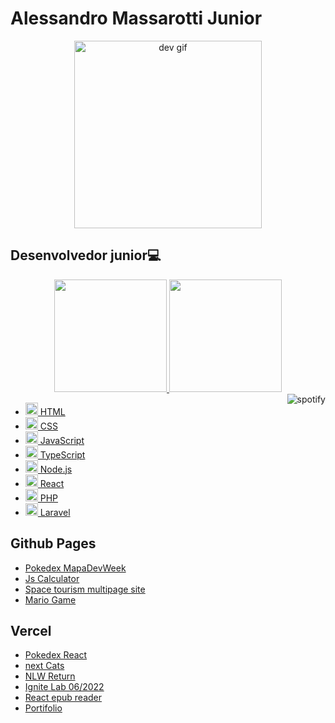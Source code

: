 <div>
  <h1>Alessandro Massarotti Junior</h1>
<div align="center">
<img src="https://media.giphy.com/media/5eLDrEaRGHegx2FeF2/giphy.gif" width="300" height="300" alt="dev gif"/>
</div>
  <h2>Desenvolvedor junior💻</h2>
</div>

<div align="center">
  <a href="https://github.com/Alessandro-Massarotti-Jr">
  <img height="180em" src="https://github-readme-stats.vercel.app/api?username=alessandro-massarotti-jr&show_icons=true&title_color=ff0000&text_color=ffffff&icon_color=c7c7c7&border_color=ffffff&bg_color=0,000000,222&include_all_commits=true&count_private=true"/>
  <img height="180em" src="https://github-readme-stats.vercel.app/api/top-langs/?username=alessandro-massarotti-jr&layout=donut&langs_count=5&&title_color=ff0000&text_color=ffffff&icon_color=c7c7c7&border_color=ffffff&bg_color=0,000000,222"/>
</div>

<img align="right" src="https://spotify-github-profile.vercel.app/api/view.svg?uid=21eb5qmsxxlhkmrmglzuiqhyq&redirect=true][https://spotify-github-profile.vercel.app/api/view.svg?uid=21eb5qmsxxlhkmrmglzuiqhyq&cover_image=true&theme=default&show_offline=true&background_color=121212&interchange=true&bar_color=53b14f&bar_color_cover=true" alt="spotify">

<div >
  
- <a href="https://developer.mozilla.org/pt-BR/docs/Web/HTML">
    <img src="https://cdn.jsdelivr.net/gh/devicons/devicon/icons/html5/html5-original-wordmark.svg" alt="HTML Icon" style="height: 20px; width: 20px;"/> HTML
  </a>
  
- <a href="https://developer.mozilla.org/pt-BR/docs/Web/CSS">
    <img src="https://cdn.jsdelivr.net/gh/devicons/devicon/icons/css3/css3-original-wordmark.svg" alt="CSS Icon" style="height: 20px; width: 20px;"/> CSS
  </a>
  
- <a href="https://developer.mozilla.org/pt-BR/docs/Web/JavaScript">
    <img src="https://cdn.jsdelivr.net/gh/devicons/devicon/icons/javascript/javascript-original.svg" alt="JavaScript Icon" style="height: 20px; width: 20px;"/> JavaScript
  </a>
  
- <a href="https://www.typescriptlang.org/">
    <img src="https://cdn.jsdelivr.net/gh/devicons/devicon/icons/typescript/typescript-original.svg" alt="TypeScript Icon" style="height: 20px; width: 20px;"/> TypeScript
  </a>
  
- <a href="https://nodejs.dev/learn">
    <img src="https://cdn.jsdelivr.net/gh/devicons/devicon/icons/nodejs/nodejs-original.svg" alt="Node.js Icon" style="height: 20px; width: 20px;"/> Node.js
  </a>
  
- <a href="https://reactjs.org/">
    <img src="https://cdn.jsdelivr.net/gh/devicons/devicon/icons/react/react-original.svg" alt="React Icon" style="height: 20px; width: 20px;"/> React
  </a>
  
- <a href="https://www.php.net/docs.php">
    <img src="https://cdn.jsdelivr.net/gh/devicons/devicon/icons/php/php-original.svg" alt="PHP Icon" style="height: 20px; width: 20px;"/> PHP
  </a>
  
- <a href="https://laravel.com/">
    <img src="https://cdn.jsdelivr.net/gh/devicons/devicon/icons/laravel/laravel-plain.svg" alt="Laravel Icon" style="height: 20px; width: 20px;"/> Laravel
  </a>

</div>






  
<div>
  <h2>Github Pages</h2> 
  <ul>
    <li><a href="https://alessandro-massarotti-jr.github.io/Pokedex-MapaDevWeek/" target="_blank">Pokedex MapaDevWeek</a></li>
    <li><a href="https://alessandro-massarotti-jr.github.io/Js-Calculator/" target="_blank">Js Calculator</a></li>
    <li><a href="https://alessandro-massarotti-jr.github.io/space-tourism-multipage-site/" target="_blank">Space tourism multipage site</a></li>
    <li><a href="https://alessandro-massarotti-jr.github.io/Mario-game/" target="_blank">Mario Game</a></li>
  </ul>
  <h2>Vercel</h2>
  <ul>
     <li><a href="https://pokedex-react-ten.vercel.app/" target="_blank">Pokedex React</a></li>
     <li><a href="https://next-cats.vercel.app/" target="_blank">next Cats</a></li>
    <li><a href="https://nlw-return-impulse-topaz.vercel.app/" target="_blank">NLW Return</a></li>
    <li><a href="https://iginite-lab-06-2022.vercel.app/" target="_blank">Ignite Lab 06/2022</a></li>
    <li><a href="https://react-epub-reader.vercel.app/" target="_blank">React epub reader</a></li>
     <li><a href="https://alessandro-massarotti-junior.vercel.app/" target="_blank">Portifolio</a></li>
  </ul>
</div>



